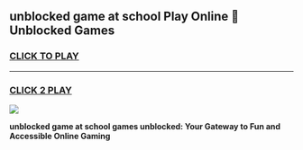 
## unblocked game at school Play Online 👋 Unblocked Games
<h3>
<a href="https://premium.freeplayer.one?title=unblocked_game_at_school&ref=19F">CLICK TO PLAY</a></h3>
<hr>

<h3>
<a href="https://premium.freeplayer.one?title=unblocked_game_at_school&ref=19F">CLICK 2 PLAY</a>
  
</h3>

<a href="https://premium.freeplayer.one?title=unblocked_game_at_school&ref=19F"><img src="https://clearcache.store/games.png"></a>


**unblocked game at school games unblocked: Your Gateway to Fun and Accessible Online Gaming**

